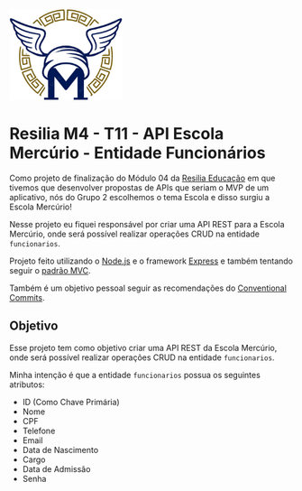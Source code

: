 <p align="left">
  <img src="./src/assets/escola-mercurio-logo.png" alt="Logo da Escola Mercúrio" width="200px">
</p>

# Resilia M4 - T11 - API Escola Mercúrio - Entidade Funcionários

Como projeto de finalização do Módulo 04 da [Resilia Educação](https://www.resilia.com.br/) em que tivemos que desenvolver propostas de APIs que seriam o MVP de um aplicativo, nós do Grupo 2 escolhemos o tema Escola e disso surgiu a Escola Mercúrio!

Nesse projeto eu fiquei responsável por criar uma API REST para a Escola Mercúrio, onde será possível realizar operações CRUD na entidade `funcionarios`.

Projeto feito utilizando o [Node.js](https://nodejs.org/en/) e o framework [Express](https://expressjs.com/) e também tentando seguir o [padrão MVC](https://pt.wikipedia.org/wiki/MVC).

Também é um objetivo pessoal seguir as recomendações do [Conventional Commits](https://www.conventionalcommits.org/pt-br/v1.0.0/).


## Objetivo

Esse projeto tem como objetivo criar uma API REST da Escola Mercúrio, onde será possível realizar operações CRUD na entidade `funcionarios`.

Minha intenção é que a entidade `funcionarios` possua os seguintes atributos:

- ID (Como Chave Primária)
- Nome
- CPF
- Telefone
- Email
- Data de Nascimento
- Cargo
- Data de Admissão
- Senha
